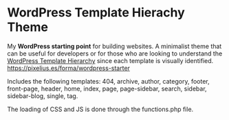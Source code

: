 # WordPress Template Hierachy Theme

My **WordPress starting point** for building websites. A minimalist theme that can be useful for developers or for those who are looking to understand the [WordPress Template Hierarchy](https://developer.wordpress.org/themes/basics/template-hierarchy/) since each template is visually identified. https://pixelius.es/forma/wordpress-starter

Includes the following templates: 404, archive, author, category, footer, front-page, header, home, index, page, page-sidebar, search, sidebar, sidebar-blog, single, tag.

The loading of CSS and JS is done through the functions.php file.
 
